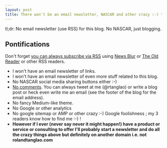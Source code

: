 ```yaml
---
layout: post
title: There won't be an email newsletter, NASCAR and other crazy :-) things 
---
```


tl;dr: No email newsletter (use RSS) for this blog. No NASCAR, just blogging.

## Pontifications

Don't forget [you can always subscribe via RSS](http://rolandtanglao.com/feed.xml) using [News Blur](http://newsblur.com/) or [The Old Reader](https://theoldreader.com/) or other RSS readers.

* I won't have an email newsletter of links.
* I won't have an email newsletter of even more stuff related to this blog.
* No NASCAR social media sharing buttons either :-)
* [No comments](http://rolandtanglao.com/2016/10/09/p1-why-there-are-no-comments-on-this-blog/). You can always tweet at me (@rtanglao) or write a blog post or heck even write me an email (see the footer of the blog for the email address).
* No fancy Medium-like theme.
* No Google or other analytics
* No google sitemap or AMP or other crazy :-) Google foolishness ; my 3 readers know how to find me :-) !
* **However if I ever (never say never it might happen!) have a product or service or consulting to offer I'll probably start a newsletter and do all the crazy things above but definitely on another domain i.e. not rolandtanglao.com**
